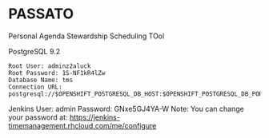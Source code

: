PASSATO
===============

Personal Agenda Stewardship Scheduling TOol 

PostgreSQL 9.2

	Root User: adminz2aluck
	Root Password: 1S-NF1kR4lZw
	Database Name: tms
	Connection URL: postgresql://$OPENSHIFT_POSTGRESQL_DB_HOST:$OPENSHIFT_POSTGRESQL_DB_PORT
	
Jenkins
	User: admin
	Password: GNxe5GJ4YA-W
	Note:  You can change your password at: https://jenkins-timemanagement.rhcloud.com/me/configure